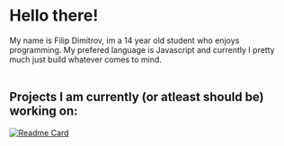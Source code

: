# Hello there!

My name is Filip Dimitrov, im a 14 year old student who enjoys programming. My prefered language is Javascript and currently I pretty much just build whatever comes to mind. \
<br>

## Projects I am currently (or atleast should be) working on: 
[![Readme Card](https://github-readme-stats.vercel.app/api/pin/?username=FilipDimitrov10&repo=Lotto-gen&theme=prussian&hide_border=true)](https://github.com/FilipDimitrov10/Lotto-gen)
